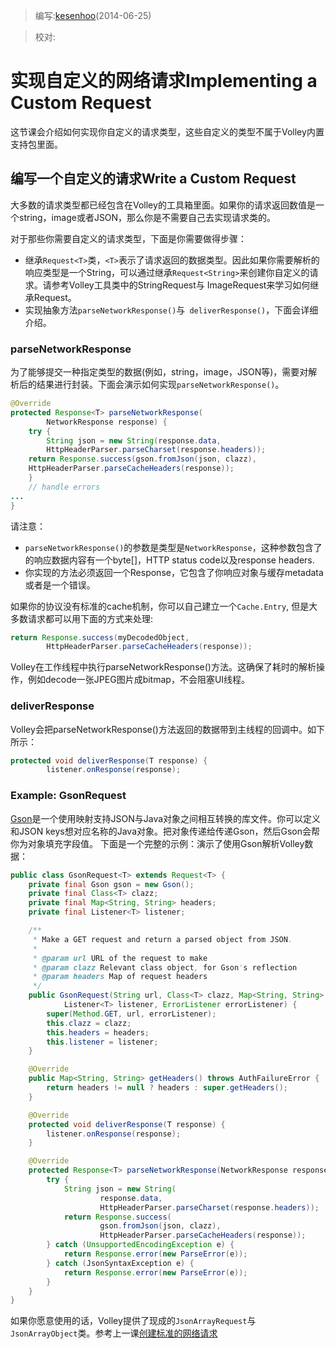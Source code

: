> 编写:[kesenhoo](https://github.com/kesenhoo)(2014-06-25)

> 校对:

# 实现自定义的网络请求Implementing a Custom Request

这节课会介绍如何实现你自定义的请求类型，这些自定义的类型不属于Volley内置支持包里面。

## 编写一个自定义的请求Write a Custom Request

大多数的请求类型都已经包含在Volley的工具箱里面。如果你的请求返回数值是一个string，image或者JSON，那么你是不需要自己去实现请求类的。

对于那些你需要自定义的请求类型，下面是你需要做得步骤：

* 继承`Request<T>`类，`<T>`表示了请求返回的数据类型。因此如果你需要解析的响应类型是一个String，可以通过继承`Request<String>`来创建你自定义的请求。请参考Volley工具类中的StringRequest与 ImageRequest来学习如何继承Request<T>。
* 实现抽象方法`parseNetworkResponse()`与` deliverResponse()`，下面会详细介绍。

### parseNetworkResponse

为了能够提交一种指定类型的数据(例如，string，image，JSON等)，需要对解析后的结果进行封装。下面会演示如何实现`parseNetworkResponse()`。

```java
@Override
protected Response<T> parseNetworkResponse(
        NetworkResponse response) {
    try {
        String json = new String(response.data,
        HttpHeaderParser.parseCharset(response.headers));
    return Response.success(gson.fromJson(json, clazz),
    HttpHeaderParser.parseCacheHeaders(response));
    }
    // handle errors
...
}
```

请注意：

* `parseNetworkResponse()`的参数是类型是`NetworkResponse`，这种参数包含了的响应数据内容有一个byte[]，HTTP status code以及response headers.
* 你实现的方法必须返回一个Response<T>，它包含了你响应对象与缓存metadata或者是一个错误。

如果你的协议没有标准的cache机制，你可以自己建立一个`Cache.Entry`, 但是大多数请求都可以用下面的方式来处理:

```java
return Response.success(myDecodedObject,
        HttpHeaderParser.parseCacheHeaders(response));
```

Volley在工作线程中执行parseNetworkResponse()方法。这确保了耗时的解析操作，例如decode一张JPEG图片成bitmap，不会阻塞UI线程。

### deliverResponse

Volley会把parseNetworkResponse()方法返回的数据带到主线程的回调中。如下所示：

```java
protected void deliverResponse(T response) {
        listener.onResponse(response);
```

### Example: GsonRequest

[Gson](http://code.google.com/p/google-gson/)是一个使用映射支持JSON与Java对象之间相互转换的库文件。你可以定义和JSON keys想对应名称的Java对象。把对象传递给传递Gson，然后Gson会帮你为对象填充字段值。 下面是一个完整的示例：演示了使用Gson解析Volley数据：

```java
public class GsonRequest<T> extends Request<T> {
    private final Gson gson = new Gson();
    private final Class<T> clazz;
    private final Map<String, String> headers;
    private final Listener<T> listener;

    /**
     * Make a GET request and return a parsed object from JSON.
     *
     * @param url URL of the request to make
     * @param clazz Relevant class object, for Gson's reflection
     * @param headers Map of request headers
     */
    public GsonRequest(String url, Class<T> clazz, Map<String, String> headers,
            Listener<T> listener, ErrorListener errorListener) {
        super(Method.GET, url, errorListener);
        this.clazz = clazz;
        this.headers = headers;
        this.listener = listener;
    }

    @Override
    public Map<String, String> getHeaders() throws AuthFailureError {
        return headers != null ? headers : super.getHeaders();
    }

    @Override
    protected void deliverResponse(T response) {
        listener.onResponse(response);
    }

    @Override
    protected Response<T> parseNetworkResponse(NetworkResponse response) {
        try {
            String json = new String(
                    response.data,
                    HttpHeaderParser.parseCharset(response.headers));
            return Response.success(
                    gson.fromJson(json, clazz),
                    HttpHeaderParser.parseCacheHeaders(response));
        } catch (UnsupportedEncodingException e) {
            return Response.error(new ParseError(e));
        } catch (JsonSyntaxException e) {
            return Response.error(new ParseError(e));
        }
    }
}
```

如果你愿意使用的话，Volley提供了现成的`JsonArrayRequest`与` JsonArrayObject`类。参考上一课[创建标准的网络请求](request.html)
